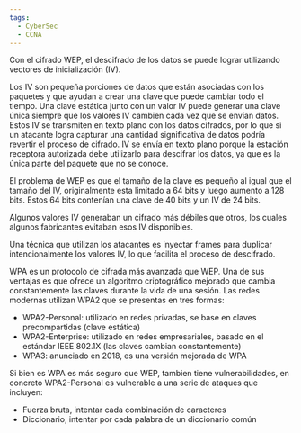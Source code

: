 ```yaml
---
tags:
  - CyberSec
  - CCNA
---
```

Con el cifrado WEP, el descifrado de los datos se puede lograr utilizando vectores de inicialización (IV).

Los IV son pequeña porciones de datos que están asociadas con los paquetes y que ayudan a crear una clave que puede cambiar todo el tiempo. Una clave estática junto con un valor IV puede generar una clave única siempre que los valores IV cambien cada vez que se envían datos. Estos IV se transmiten en texto plano con los datos cifrados, por lo que si un atacante logra capturar una cantidad significativa de datos podría revertir el proceso de cifrado. IV se envía en texto plano porque la estación receptora autorizada debe utilizarlo para descifrar los datos, ya que es la única parte del paquete que no se conoce. 

El problema de WEP es que el tamaño de la clave es pequeño al igual que el tamaño del IV, originalmente esta limitado a 64 bits y luego aumento a 128 bits. Estos 64 bits contenían una clave de 40 bits y un IV de 24 bits. 

Algunos valores IV generaban un cifrado más débiles que otros, los cuales algunos fabricantes evitaban esos IV disponibles. 

Una técnica que utilizan los atacantes es inyectar frames para duplicar intencionalmente los valores IV, lo que facilita el proceso de descifrado.

WPA es un protocolo de cifrada más avanzada que WEP. Una de sus ventajas es que ofrece un algoritmo criptográfico mejorado que cambia constantemente las claves durante la vida de una sesión. Las redes modernas utilizan WPA2 que se presentas en tres formas:
- WPA2-Personal: utilizado en redes privadas, se base en claves precompartidas (clave estática)
- WPA2-Enterprise: utilizado en redes empresariales, basado en el estándar IEEE 802.1X (las claves cambian constantemente)
- WPA3: anunciado en 2018, es una versión mejorada de WPA 

Si bien es WPA es más seguro que WEP, tambien tiene vulnerabilidades, en concreto WPA2-Personal es vulnerable a una serie de ataques que incluyen:
- Fuerza bruta, intentar cada combinación de caracteres
- Diccionario, intentar por cada palabra de un diccionario común 